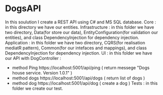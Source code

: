 # DogsAPI
In this soulution I create a REST API using C# and MS SQL database.
Core : in this directory we have our entities.
Infrastructure : in this folder we have two directory, Data(for store our data), EntityConfiguration(for validation our entities), and class DependencyInjection for dependency injection.
Application : in this folder we have two directory, CQRS(for realisation mediatR pattern), Common(for our intefaces and mappings), and class DependencyInjection for dependency injection.
UI : in this folder we have our API with DogController :
- method Ping https://localhost:5001/api/ping ( return messege "Dogs house service. Version 1.0.1" )
- method dogs https://localhost:5001/api/dogs ( return list of dogs )
- method dog https://localhost:5001/api/dog ( create a dog )
Tests : in this folder we create our test.
